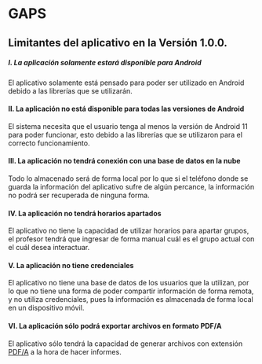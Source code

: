 # GAPS
## Limitantes del aplicativo en la Versión 1.0.0.

##### I. **La aplicación solamente estará disponible para Android**
El aplicativo solamente está pensado para poder ser utilizado en Android debido a las librerías que se utilizarán.

#### II. **La aplicación no está disponible para todas las versiones de Android**
El sistema necesita que el usuario tenga al menos la versión de Android 11 para poder funcionar, esto debido a las librerías que se utilizaron para el correcto funcionamiento.

#### III. **La aplicación no tendrá conexión con una base de datos en la nube**
Todo lo almacenado será de forma local por lo que si el teléfono donde se guarda la información del aplicativo sufre de algún percance, la información no podrá ser recuperada de ninguna forma.

#### IV. **La aplicación no tendrá horarios apartados**
El aplicativo no tiene la capacidad de utilizar horarios para apartar grupos, el profesor tendrá que ingresar de forma manual cuál es el grupo actual con el cuál desea interactuar.

#### V. **La aplicación no tiene credenciales**
El aplicativo no tiene una base de datos de los usuarios que la utilizan, por lo que no tiene una forma de poder compartir información de forma remota, y no utiliza credenciales, pues la información es almacenada de forma local en un dispositivo móvil.

#### VI. **La aplicación sólo podrá exportar archivos en formato PDF/A**
El aplicativo sólo tendrá la capacidad de generar archivos con extensión [PDF/A](/Diseño/Definiciones/Definiciones.md) a la hora de hacer informes.

